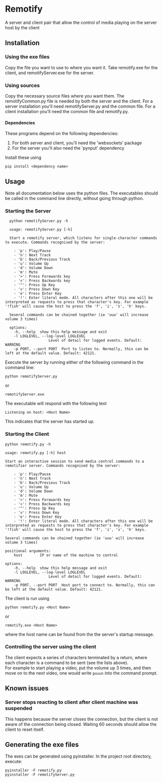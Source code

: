 # Remotify
A server and client pair that allow the control of media playing on the server host by the client


## Installation
### Using the exe files
Copy the file you want to use to where you want it. Take remotify.exe for the client, and remotifyServer.exe for the server.
### Using sources
Copy the necessary source files where you want them. The remotifyCommon.py file is needed by both the server and the client. For a server installation you'll need remotifyServer.py and the common file. For a client installation you'll need the common file and remotify.py.
#### Dependencies
These programs depend on the following dependencies:    
1. For both server and client, you'll need the 'websockets' package
2. For the server you'll also need the 'pynput' dependency

Install these using
    
    pip install <dependency name>

## Usage

Note all documentation below uses the python files. The executables should be called in the command line directly, without going through python.

### Starting the Server

      python remotifyServer.py -h

      usage: remotifyServer.py [-h]

      Start a remotify server, which listens for single-character commands to execute. Commands recognised by the server:

        - 'p': Play/Pause
        - 'n': Next Track
        - 'b': Back/Previous Track
        - 'u': Volume Up
        - 'd': Volume Down
        - 'm': Mute
        - '>': Press Forewards key
        - '<': Press Backwards key
        - '^': Press Up Key
        - 'v': Press Down Key
        - 'e': Press Enter Key
        - '!': Enter literal mode. All characters after this one will be interpreted as requests to press that character's key. For example '!fish' will cause the host to press the 'f', 'i', 's', 'h' keys.

      Several commands can be chained together (ie 'uuu' will increase volume 3 times)

      options:
        -h, --help  show this help message and exit
        -l LOGLEVEL, --log-level LOGLEVEL
                        Level of detail for logged events. Default: WARNING
        -p PORT, --port PORT  Port to listen to. Normally, this can be left at the default value. Default: 42121.

Execute the server by running either of the following command in the command line:

    python remotifyServer.py
or 

    remotifyServer.exe

The executable will respond with the following text

    Listening on host: <Host Name>

This indicates that the server has started up.

### Starting the Client

    python remotify.py -h

    usage: remotify.py [-h] host

    Start an interactive session to send media control commands to a remotifier server. Commands recognised by the server:

        - 'p': Play/Pause
        - 'n': Next Track
        - 'b': Back/Previous Track
        - 'u': Volume Up
        - 'd': Volume Down
        - 'm': Mute
        - '>': Press Forewards key
        - '<': Press Backwards key
        - '^': Press Up Key
        - 'v': Press Down Key
        - 'e': Press Enter Key
        - '!': Enter literal mode. All characters after this one will be interpreted as requests to press that character's key. For example '!fish' will cause the host to press the 'f', 'i', 's', 'h' keys.

    Several commands can be chained together (ie 'uuu' will increase volume 3 times)

    positional arguments:
        host        IP or name of the machine to control

    options:
        -h, --help  show this help message and exit
        -l LOGLEVEL, --log-level LOGLEVEL
                        Level of detail for logged events. Default: WARNING
        -p PORT, --port PORT  Host port to connect to. Normally, this can be left at the default value. Default: 42121.

The client is run using
    
    python remotify.py <Host Name>

or

    remotify.exe <Host Name>

where the host name can be found from the the server's startup message.

### Controlling the server using the client

The client expects a series of characters terminated by a return, where each character is a command to be sent (see the lists above).   
For example to start playing a video, put the volume up 3 times, and then move on to the next video, one would write `puuun` into the command prompt.

## Known issues
### Server stops reacting to client after client machine was suspended
This happens because the server closes the connection, but the client is not aware of the connection being closed. Waiting 60 seconds should allow the client to reset itself.

## Generating the exe files
The exes can be generated using pyinstaller. In the project root directory, execute:
    
    pyinstaller -F remotify.py
    pyinstaller -F remotifyServer.py

    